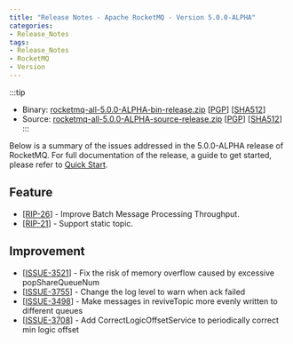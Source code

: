 ```yaml
---
title: "Release Notes - Apache RocketMQ - Version 5.0.0-ALPHA"
categories:
- Release_Notes
tags:
- Release_Notes
- RocketMQ
- Version
---
```

:::tip
* Binary: [rocketmq-all-5.0.0-ALPHA-bin-release.zip](https://dist.apache.org/repos/dist/dev/rocketmq/5.0.0-ALPHA-rc2/rocketmq-all-5.0.0-ALPHA-bin-release.zip) [[PGP](https://dist.apache.org/repos/dist/dev/rocketmq/5.0.0-ALPHA-rc2/rocketmq-all-5.0.0-ALPHA-bin-release.zip.asc)] [[SHA512](https://dist.apache.org/repos/dist/dev/rocketmq/5.0.0-ALPHA-rc2/rocketmq-all-5.0.0-ALPHA-bin-release.zip.sha512)]
* Source: [rocketmq-all-5.0.0-ALPHA-source-release.zip](https://dist.apache.org/repos/dist/dev/rocketmq/5.0.0-ALPHA-rc2/rocketmq-all-5.0.0-ALPHA-source-release.zip) [[PGP](https://dist.apache.org/repos/dist/dev/rocketmq/5.0.0-ALPHA-rc2/rocketmq-all-5.0.0-ALPHA-source-release.zip.asc)] [[SHA512](https://dist.apache.org/repos/dist/dev/rocketmq/5.0.0-ALPHA-rc2/rocketmq-all-5.0.0-ALPHA-source-release.zip.sha512)]
:::
<!--truncate-->

Below is a summary of the issues addressed in the 5.0.0-ALPHA release of RocketMQ. For full documentation of the release, a guide to get started, please refer to <a href='/docs/quickStart/02quickstart//'>Quick Start</a>.


## Feature
<ul>
<li>[<a href='https://github.com/apache/rocketmq/wiki/RIP-26-Improve-Batch-Message-Processing-Throughput'>RIP-26</a>] - Improve Batch Message Processing Throughput.
</li>
<li>[<a href='https://github.com/apache/rocketmq/tree/5.0.0-alpha/docs/cn/statictopic'>RIP-21</a>] - Support static topic.
</li>
</ul>

## Improvement
<ul>
<li>[<a href='https://github.com/apache/rocketmq/issues/3521'>ISSUE-3521</a>] - Fix the risk of memory overflow caused by excessive popShareQueueNum</li>
<li>[<a href='https://github.com/apache/rocketmq/issues/3755'>ISSUE-3755</a>] - Change the log level to warn when ack failed</li>
<li>[<a href='https://github.com/apache/rocketmq/issues/3498'>ISSUE-3498</a>] - Make messages in reviveTopic more evenly written to different queues</li>
<li>[<a href='https://github.com/apache/rocketmq/issues/3708'>ISSUE-3708</a>] - Add CorrectLogicOffsetService to periodically correct min logic offset</li>
</ul>



